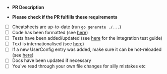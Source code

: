 - **PR Description**

- **Please check if the PR fulfills these requirements**

* [ ] Cheatsheets are up-to-date (run `go generate ./...`)
* [ ] Code has been formatted (see [here](https://github.com/jesseduffield/lazygit/blob/master/CONTRIBUTING.md#code-formatting))
* [ ] Tests have been added/updated (see [here](https://github.com/jesseduffield/lazygit/blob/master/pkg/integration/README.md) for the integration test guide)
* [ ] Text is internationalised (see [here](https://github.com/jesseduffield/lazygit/blob/master/CONTRIBUTING.md#internationalisation))
* [ ] If a new UserConfig entry was added, make sure it can be hot-reloaded (see [here](https://github.com/jesseduffield/lazygit/blob/master/docs/dev/Codebase_Guide.md#using-userconfig))
* [ ] Docs have been updated if necessary
* [ ] You've read through your own file changes for silly mistakes etc

<!--
Be sure to name your PR with an imperative e.g. 'Add worktrees view', and make sure the title
is suitable to be included as a bullet point in release notes (i.e. phrased from a user's point
of view).
see https://github.com/jesseduffield/lazygit/releases/tag/v0.40.0 for examples
-->
